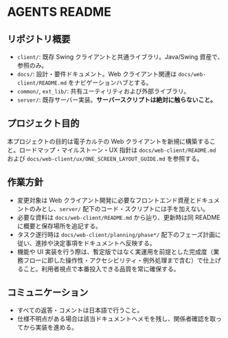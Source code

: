 # AGENTS README

## リポジトリ概要
- `client/`: 既存 Swing クライアントと共通ライブラリ。Java/Swing 資産で、参照のみ。
- `docs/`: 設計・要件ドキュメント。Web クライアント関連は `docs/web-client/README.md` をナビゲーションハブとする。
- `common/`, `ext_lib/`: 共有ユーティリティおよび外部ライブラリ。
- `server/`: 既存サーバー実装。**サーバースクリプトは絶対に触らないこと。**

## プロジェクト目的
本プロジェクトの目的は電子カルテの Web クライアントを新規に構築すること。ロードマップ・マイルストーン・UX 指針は `docs/web-client/README.md` および `docs/web-client/ux/ONE_SCREEN_LAYOUT_GUIDE.md` を参照する。

## 作業方針
- 変更対象は Web クライアント開発に必要なフロントエンド資産とドキュメントのみとし、`server/` 配下のコード・スクリプトには手を加えない。
- 必要な資料は `docs/web-client/README.md` から辿り、更新時は同 README に概要と保存場所を追記する。
- タスク遂行時は `docs/web-client/planning/phase*/` 配下のフェーズ計画に従い、進捗や決定事項をドキュメントへ反映する。
- 機能や UI 実装を行う際は、暫定版ではなく実運用を前提とした完成度（業務フローに即した操作性・アクセシビリティ・例外処理まで含む）で仕上げること。利用者視点で本番投入できる品質を常に確保する。

## コミュニケーション
- すべての返答・コメントは日本語で行うこと。
- 仕様不明点がある場合は該当ドキュメントへメモを残し、関係者確認を取ってから実装を進める。
